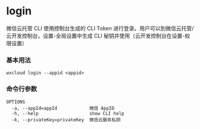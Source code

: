 # login

微信云托管 CLI 使用控制台生成的 CLI Token 进行登录。用户可以到微信云托管/云开发控制台，设置-全局设置中生成 CLI 秘钥并使用（云开发控制台在设置-权限设置）

### 基本用法

```bash:no-line-numbers
wxcloud login --appid <appid>
```
### 命令行参数

```text:no-line-numbers
OPTIONS
  -a, --appId=appId            微信 AppID
  -h, --help                   show CLI help
  -k, --privateKey=privateKey  微信云服务私钥
```

